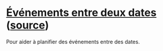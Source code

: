 # [Événements entre deux dates][www] ([source][source])

Pour aider à planifier des événements entre des dates.

[www]: https://renoirb.github.io/evenements-entre-deux-dates/
[source]: https://github.com/renoirb/evenements-entre-deux-dates/
